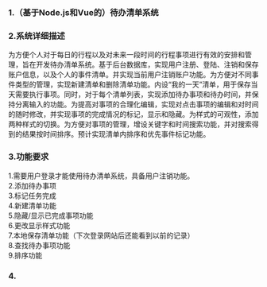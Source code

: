 ### 1.（基于Node.js和Vue的）待办清单系统
### 2.系统详细描述
为方便个人对于每日的行程以及对未来一段时间的行程事项进行有效的安排和管理，旨在开发待办清单系统。基于后台数据库，实现用户注册、登陆、注销和保存账户信息，以及个人的事件清单。并实现当前用户注销账户功能。为方便对不同事件类型的管理，实现新建清单和删除清单功能。内设“我的一天”清单，用于保存当天需要执行事项。同时，对于每个清单列表，实现添加待办事项和待办时间，并保持分离输入的功能。为提高对事项的合理化编辑，实现对点击事项的编辑和对时间的随时修改，并实现事项的完成情况的标记，显示和隐藏。为样式的可观性，添加两种样式的切换。为方便对事项的管理，增设关键字和时间搜索功能，并对搜索得到的结果按时间排序。预计实现清单内排序和优先事件标记功能。
### 3.功能要求
1.需要用户登录才能使用待办清单系统，具备用户注销功能。<br> 
2.添加待办事项 <br> 
3.标记任务完成 <br> 
4.新建清单功能 <br> 
5.隐藏/显示已完成事项功能 <br> 
6.更改显示样式功能 <br> 
7.本地保存清单功能（下次登录网站后还能看到以前的记录） <br> 
8.查找待办事项功能 <br> 
9.排序功能 <br> 
### 4.
